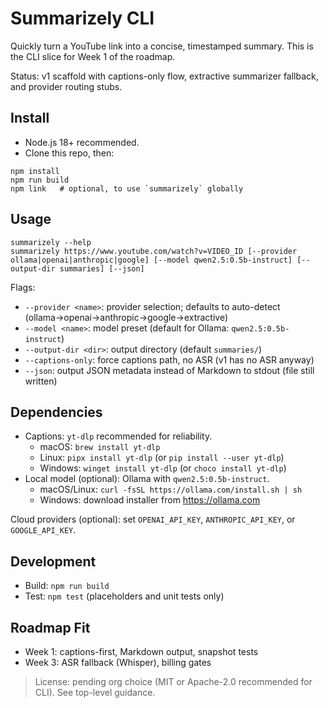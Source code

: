 # Summarizely CLI

Quickly turn a YouTube link into a concise, timestamped summary. This is the CLI slice for Week 1 of the roadmap.

Status: v1 scaffold with captions-only flow, extractive summarizer fallback, and provider routing stubs.

## Install

- Node.js 18+ recommended.
- Clone this repo, then:

```
npm install
npm run build
npm link   # optional, to use `summarizely` globally
```

## Usage

```
summarizely --help
summarizely https://www.youtube.com/watch?v=VIDEO_ID [--provider ollama|openai|anthropic|google] [--model qwen2.5:0.5b-instruct] [--output-dir summaries] [--json]
```

Flags:
- `--provider <name>`: provider selection; defaults to auto-detect (ollama→openai→anthropic→google→extractive)
- `--model <name>`: model preset (default for Ollama: `qwen2.5:0.5b-instruct`)
- `--output-dir <dir>`: output directory (default `summaries/`)
- `--captions-only`: force captions path, no ASR (v1 has no ASR anyway)
- `--json`: output JSON metadata instead of Markdown to stdout (file still written)

## Dependencies

- Captions: `yt-dlp` recommended for reliability.
  - macOS: `brew install yt-dlp`
  - Linux: `pipx install yt-dlp` (or `pip install --user yt-dlp`)
  - Windows: `winget install yt-dlp` (or `choco install yt-dlp`)
- Local model (optional): Ollama with `qwen2.5:0.5b-instruct`.
  - macOS/Linux: `curl -fsSL https://ollama.com/install.sh | sh`
  - Windows: download installer from https://ollama.com

Cloud providers (optional): set `OPENAI_API_KEY`, `ANTHROPIC_API_KEY`, or `GOOGLE_API_KEY`.

## Development

- Build: `npm run build`
- Test: `npm test` (placeholders and unit tests only)

## Roadmap Fit

- Week 1: captions-first, Markdown output, snapshot tests
- Week 3: ASR fallback (Whisper), billing gates

> License: pending org choice (MIT or Apache-2.0 recommended for CLI). See top-level guidance.
